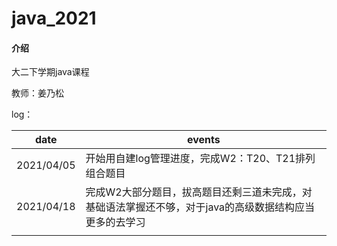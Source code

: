 # java_2021

#### 介绍
大二下学期java课程

 教师：姜乃松

log：

| date       | events                                                       |
| ---------- | ------------------------------------------------------------ |
| 2021/04/05 | 开始用自建log管理进度，完成W2：T20、T21排列组合题目          |
| 2021/04/18 | 完成W2大部分题目，拔高题目还剩三道未完成，对基础语法掌握还不够，对于java的高级数据结构应当更多的去学习 |
|            |                                                              |

